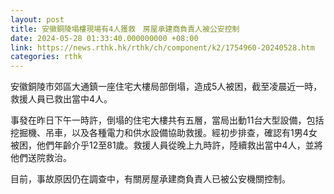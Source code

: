 ```yaml
---
layout: post
title: 安徽銅陵塌樓現場有4人獲救　房屋承建商負責人被公安控制
date: 2024-05-28 01:33:40.000000000 +08:00
link: https://news.rthk.hk/rthk/ch/component/k2/1754960-20240528.htm
categories: rthk
---
```


安徽銅陵市郊區大通鎮一座住宅大樓局部倒塌，造成5人被困，截至凌晨近一時，救援人員已救出當中4人。

事發在昨日下午一時許，倒塌的住宅大樓共有五層，當局出動11台大型設備，包括挖掘機、吊車，以及各種電力和供水設備協助救援。經初步排查，確認有1男4女被困，他們年齡介乎12至81歲。救援人員從晚上九時許，陸續救出當中4人，並將他們送院救治。

目前，事故原因仍在調查中，有關房屋承建商負責人已被公安機關控制。
